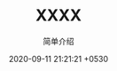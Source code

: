 ---
layout: page
title:  "XXXX"
subtitle: "简单介绍"
date:   2020-09-11 21:21:21 +0530
categories: ["语言语法与模块"]
---